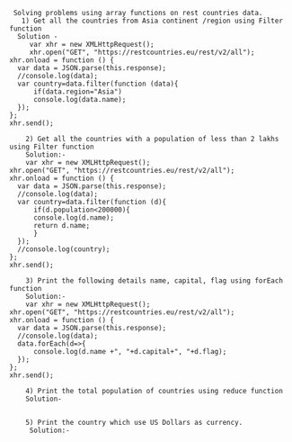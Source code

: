      Solving problems using array functions on rest countries data. 
       1) Get all the countries from Asia continent /region using Filter function
      Solution -  
         var xhr = new XMLHttpRequest();
         xhr.open("GET", "https://restcountries.eu/rest/v2/all");
    xhr.onload = function () {
      var data = JSON.parse(this.response);
      //console.log(data);
	  var country=data.filter(function (data){
		  if(data.region="Asia")
		  console.log(data.name);
	  });
    };
    xhr.send();
    
        2) Get all the countries with a population of less than 2 lakhs using Filter function
        Solution:-
        var xhr = new XMLHttpRequest();
    xhr.open("GET", "https://restcountries.eu/rest/v2/all");
    xhr.onload = function () {
      var data = JSON.parse(this.response);
      //console.log(data);
	  var country=data.filter(function (d){
		  if(d.population<200000){
		  console.log(d.name);
		  return d.name;
		  }
	  });
	  //console.log(country);
    };
    xhr.send();
        
        3) Print the following details name, capital, flag using forEach function 
        Solution:-
        var xhr = new XMLHttpRequest();
    xhr.open("GET", "https://restcountries.eu/rest/v2/all");
    xhr.onload = function () {
      var data = JSON.parse(this.response);
      //console.log(data);
	  data.forEach(d=>{
		  console.log(d.name +", "+d.capital+", "+d.flag);
	  });
    };
    xhr.send();
        
        4) Print the total population of countries using reduce function 
        Solution-
        
        
        5) Print the country which use US Dollars as currency.
         Solution:-
         
         
         
